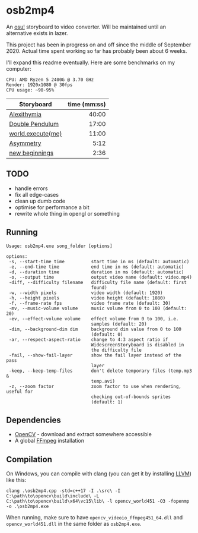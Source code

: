 # osb2mp4

An [osu!](https://osu.ppy.sh) storyboard to video converter. Will be maintained until an alternative exists in lazer.

This project has been in progress on and off since the middle of September 2020. Actual time spent working so far has probably been about 6 weeks.

I'll expand this readme eventually. Here are some benchmarks on my computer:

```
CPU: AMD Ryzen 5 2400G @ 3.70 GHz
Render: 1920x1080 @ 30fps
CPU usage: ~90-95%
```

| Storyboard             | time (mm:ss) |
|------------------------|-------------:|
| [Alexithymia](https://osu.ppy.sh/beatmapsets/1054045)            |        40:00 |
| [Double Pendulum](https://osu.ppy.sh/beatmapsets/695053)        |        17:00 |
| [world.execute(me)](https://osu.ppy.sh/beatmapsets/470977)      |        11:00 |
| [Asymmetry](https://osu.ppy.sh/beatmapsets/310499)              |         5:12 |
| [new beginnings](https://osu.ppy.sh/beatmapsets/1011011)         |         2:36 |

## TODO

- handle errors
- fix all edge-cases
- clean up dumb code
- optimise for performance a bit
- rewrite whole thing in opengl or something

## Running

```
Usage: osb2mp4.exe song_folder [options]

options:
 -s, --start-time time          start time in ms (default: automatic)
 -e, --end-time time            end time in ms (default: automatic)
 -d, --duration time            duration in ms (default: automatic)
 -o, --output time              output video name (default: video.mp4)
 -diff, --difficulty filename   difficulty file name (default: first
                                found)
 -w, --width pixels             video width (default: 1920)
 -h, --height pixels            video height (default: 1080)
 -f, --frame-rate fps           video frame rate (default: 30)
 -mv, --music-volume volume     music volume from 0 to 100 (default: 20)
 -ev, --effect-volume volume    effect volume from 0 to 100, i.e.
                                samples (default: 20)
 -dim, --background-dim dim     background dim value from 0 to 100
                                (default: 0)
 -ar, --respect-aspect-ratio    change to 4:3 aspect ratio if
                                WidescreenStoryboard is disabled in
                                the difficulty file
 -fail, --show-fail-layer       show the fail layer instead of the pass
                                layer
 -keep, --keep-temp-files       don't delete temporary files (temp.mp3 &
                                temp.avi)
 -z, --zoom factor              zoom factor to use when rendering, useful for
                                checking out-of-bounds sprites
                                (default: 1)
```

## Dependencies

- [OpenCV](https://www.opencv.org/releases) - download and extract somewhere accessible
- A global [FFmpeg](https://ffmpeg.org/download.html) installation

## Compilation

On Windows, you can compile with clang (you can get it by installing [LLVM](https://releases.llvm.org/download.html)) like this:

```
clang .\osb2mp4.cpp -std=c++17 -I .\src\ -I C:\path\to\opencv\build\include\ -L C:\path\to\opencv\build\x64\vc15\lib\ -l opencv_world451 -O3 -fopenmp -o .\osb2mp4.exe
```

When running, make sure to have `opencv_videoio_ffmpeg451_64.dll` and `opencv_world451.dll` in the same folder as `osb2mp4.exe`.

